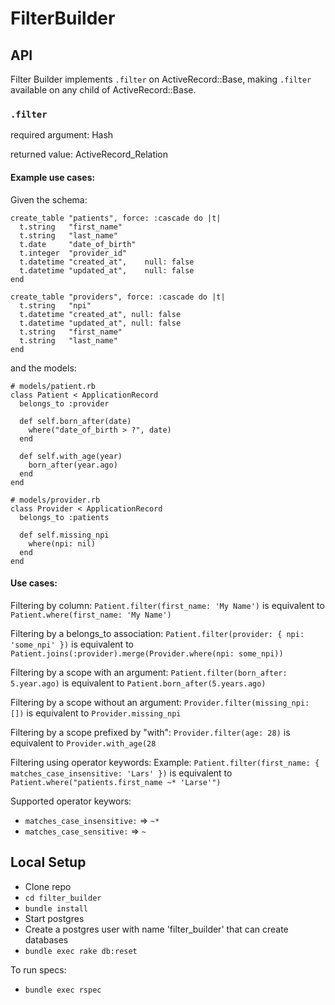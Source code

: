 # FilterBuilder

## API

Filter Builder implements `.filter` on ActiveRecord::Base, making `.filter` available on any child of ActiveRecord::Base.

### `.filter`
required argument: Hash

returned value: ActiveRecord_Relation

#### Example use cases:

Given the schema:
```
create_table "patients", force: :cascade do |t|
  t.string   "first_name"
  t.string   "last_name"
  t.date     "date_of_birth"
  t.integer  "provider_id"
  t.datetime "created_at",    null: false
  t.datetime "updated_at",    null: false
end

create_table "providers", force: :cascade do |t|
  t.string   "npi"
  t.datetime "created_at", null: false
  t.datetime "updated_at", null: false
  t.string   "first_name"
  t.string   "last_name"
end
```

and the models:
```
# models/patient.rb
class Patient < ApplicationRecord
  belongs_to :provider

  def self.born_after(date)
    where("date_of_birth > ?", date)
  end

  def self.with_age(year)
    born_after(year.ago)
  end
end

# models/provider.rb
class Provider < ApplicationRecord
  belongs_to :patients

  def self.missing_npi
    where(npi: nil)
  end
end
```

#### Use cases:

Filtering by column:
`Patient.filter(first_name: 'My Name')` is equivalent to `Patient.where(first_name: 'My Name')`

Filtering by a belongs_to association:
`Patient.filter(provider: { npi: 'some_npi' })` is equivalent to `Patient.joins(:provider).merge(Provider.where(npi: some_npi))`

Filtering by a scope with an argument:
`Patient.filter(born_after: 5.year.ago)` is equivalent to `Patient.born_after(5.years.ago)`

Filtering by a scope without an argument:
`Provider.filter(missing_npi: [])` is equivalent to `Provider.missing_npi`

Filtering by a scope prefixed by "with":
`Provider.filter(age: 28)` is equivalent to `Provider.with_age(28`

Filtering using operator keywords:
Example: `Patient.filter(first_name: { matches_case_insensitive: 'Lars' })` is equivalent to `Patient.where("patients.first_name ~* 'Larse'")`

Supported operator keywors:
- `matches_case_insensitive:` => `~*`
- `matches_case_sensitive:` => `~`

## Local Setup

- Clone repo
- `cd filter_builder`
- `bundle install`
- Start postgres
- Create a postgres user with name 'filter_builder' that can create databases
- `bundle exec rake db:reset`

To run specs:
- `bundle exec rspec`
